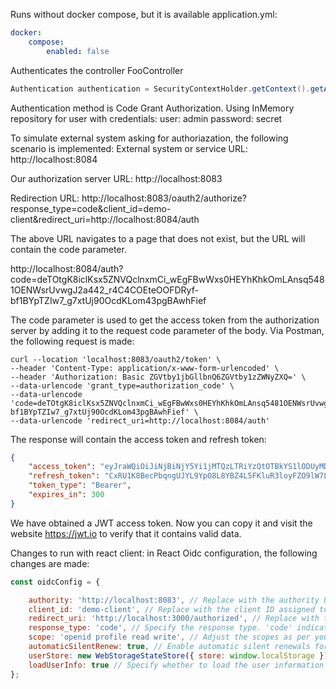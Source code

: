 Runs without docker compose, but it is available 
application.yml:
```yaml
docker:
    compose:
        enabled: false
```

Authenticates the controller FooController
```java
Authentication authentication = SecurityContextHolder.getContext().getAuthentication();
```

Authentication method is Code Grant Authorization.
Using InMemory repository for user with credentials:
user: admin
password: secret

To simulate external system asking for authoriazation, the following scenario is implemented:
External system or service URL: http://localhost:8084

Our authorization server URL: http://localhost:8083

Redirection URL: http://localhost:8083/oauth2/authorize?response_type=code&client_id=demo-client&redirect_uri=http://localhost:8084/auth

The above URL navigates to a page that does not exist, but the URL will contain the code parameter.

http://localhost:8084/auth?code=deTOtgK8iclKsx5ZNVQclnxmCi_wEgFBwWxs0HEYhKhkOmLAnsq5481OENWsrUvwgJ2a442_r4C4COEteOOFDRyf-bf1BYpTZIw7_g7xtUj90OcdKLom43pgBAwhFief

The code parameter is used to get the access token from the authorization server by adding it to the request code parameter of the body.
Via Postman, the following request is made:
```curl
curl --location 'localhost:8083/oauth2/token' \
--header 'Content-Type: application/x-www-form-urlencoded' \
--header 'Authorization: Basic ZGVtby1jbGllbnQ6ZGVtby1zZWNyZXQ=' \
--data-urlencode 'grant_type=authorization_code' \
--data-urlencode 'code=deTOtgK8iclKsx5ZNVQclnxmCi_wEgFBwWxs0HEYhKhkOmLAnsq5481OENWsrUvwgJ2a442_r4C4COEteOOFDRyf-bf1BYpTZIw7_g7xtUj90OcdKLom43pgBAwhFief' \
--data-urlencode 'redirect_uri=http://localhost:8084/auth'
```

The response will contain the access token and refresh token:
```json
{
    "access_token": "eyJraWQiOiJiNjBiNjY5Yi1jMTQzLTRiYzQtOTBkYS1lODUyMDYyZjYzNjQiLCJhbGciOiJSUzI1NiJ9.eyJzdWIiOiJhZG1pbiIsImF1ZCI6ImRlbW8tY2xpZW50IiwibmJmIjoxNzEzNTIzNDE3LCJpc3MiOiJodHRwOi8vYXV0aC1zZXJ2ZXI6OTAwMCIsImV4cCI6MTcxMzUyMzcxNywiaWF0IjoxNzEzNTIzNDE3LCJqdGkiOiI1ZGQ5MDBiYy05NDIzLTQ0ZmMtYjBlZi01OWM4OGRjMGU2YjUiLCJhdXRob3JpdGllcyI6WyJBUlRJQ0xFX1dSSVRFIiwiQVJUSUNMRV9SRUFEIl19.G1fUeGgZFunr7pRNYgcCnHxNhfRPKWLFoQY3WafldwILc0oeREOWPa1a1HBcD2DCldsxQ3Y9IN4eiTwBrdhi9B4EgJQoMlxjiou9EmM0jTgfJE1WCZmlq8FRDCuoKnxMAwaodXI12ilYpbV2DUr9my33exTHC1geHtesHdZjwjrV5ZpHiWkTYiNN1Q1PPxVhvjo2KOyWd3rzzm6myTmQetoitp2PYKy6Ccz2eGwUZqyPxb2-ETNIHh3eTlupJOvhsDNtdH0E-spl5o3x7L0brfe76IIlsRyGPpka0c7OIFmd7HzQaaryyfdcMqMN4FfeVniRttUQflyEVMvOwJYz4g",
    "refresh_token": "CxRU1K8BecPbqngUJYL9YpO8L8YBZ4L5FKluR3loyFZO9lW7L-2-lHrEqN_dTrJsvjvrCx011binBSnllMgJMTzsYsZ83PtaK3JIiqeMD8kqDcSKaCJVZ0RkSR5atNGP",
    "token_type": "Bearer",
    "expires_in": 300
}
```

We have obtained a JWT access token. Now you can copy it and visit the website https://jwt.io to verify that it contains valid data.


Changes to run with react client:
in React Oidc configuration, the following changes are made:
```javascript
const oidcConfig = {

    authority: 'http://localhost:8083', // Replace with the authority URL of your OpenID provider.
    client_id: 'demo-client', // Replace with the client ID assigned to your application by the OpenID provider.
    redirect_uri: 'http://localhost:3000/authorized', // Replace with the callback URL where the authentication response will be received.
    response_type: 'code', // Specify the response type. 'code' indicates the authorization code flow.
    scope: 'openid profile read write', // Adjust the scopes as per your requirements. 'openid' and 'profile' are common scopes for authentication and user profile information.
    automaticSilentRenew: true, // Enable automatic silent renewals for refreshing tokens.
    userStore: new WebStorageStateStore({ store: window.localStorage }), // Specify the store for storing the authentication data.
    loadUserInfo: true // Specify whether to load the user information from the user endpoint after successful authentication.
};
```